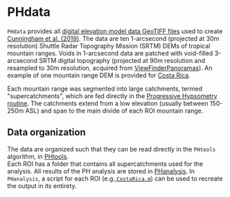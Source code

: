 # PHdata

`PHdata` provides all [digital elevation model data GeoTIFF files](https://mcunningham917.github.io/PHdoc/Data/)
used to create 
[Cunningham et al. (2019)](https://mcunningham917.github.io/PHdoc/Publications).
The data are ten 1-arcsecond (projected at 30m resolution) 
Shuttle Radar Topography Mission (SRTM) DEMs of tropical mountain ranges. Voids in 1-arcsecond data are patched with void-filled 3-arcsecond SRTM digital topography (projected at 90m resolution and resampled to 30m resolution, acquired from [ViewFinderPanoramas](http://www.viewfinderpanoramas.org/Coverage%20map%20viewfinderpanoramas_org3.htm)). An example of one mountain range DEM is provided for [Costa Rica](https://github.com/mcunningham917/PHdata/tree/master/CostaRica/DEM). 

Each mountain range was segmented into large catchments, termed "supercatchments", 
which are fed directly in the 
[Progressive Hypsometry routine](https://mcunningham917.github.io/PHdoc/Method/). 
The catchments extend from a low elevation (usually between 150-250m ASL) and span 
to the main divide of each ROI mountain range. 

## Data organization

The data are organized such that they can be read directly in the `PHtools` algorithm, in 
[PHtools](https://github.com/mcunningham917/PHtools).  
Each ROI has a folder that contains all supercatchments used for the analysis. All results of
the PH analysis are stored in [PHanalysis](https://github.com/mcunningham917/PHanalysis). In `PHanalysis`,
a script for each ROI (e.g.,[`CostaRica.m`](https://github.com/mcunningham917/PHanalysis/blob/master/CostaRica.m)) 
can be used to recreate the output in its entirety.
